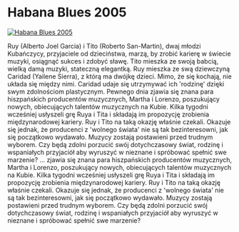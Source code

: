 Habana Blues 2005 
=============
[![Habana Blues 2005 ](http://vidos.pl/images/player.gif)](http://vidos.pl/habana-blues-2005)

 Ruy (Alberto Joel Garcia) i Tito (Roberto San-Martin), dwaj młodzi Kubańczycy, przyjaciele od dzieciństwa, marzą, by zrobić karierę w świecie muzyki, osiągnąć sukces i zdobyć sławę. Tito mieszka ze swoją babcią, wielką damą muzyki, stateczną elegantką. Ruy mieszka ze swą dziewczyną Caridad (Yailene Sierra), z którą ma dwójkę dzieci. Mimo, że się kochają, nie układa się między nimi. Caridad udaje się utrzymywać ich 'rodzinę' dzięki swym zdolnościom plastycznym. Pewnego dnia zjawia się znana para hiszpańskich producentów muzycznych, Martha i Lorenzo, poszukujący nowych, obiecujących talentów muzycznych na Kubie. Kilka tygodni wcześniej usłyszeli grę Ruya i Tita i składają im propozycję zrobienia międzynarodowej kariery. Ruy i Tito na taką okazję właśnie czekali. Okazuje się jednak, że producenci z 'wolnego świata' nie są tak bezinteresowni, jak się początkowo wydawało. Muzycy zostają postawieni przed trudnym wyborem. Czy będą zdolni porzucić swój dotychczasowy świat, rodzinę i wspaniałych przyjaciół aby wyruszyć w nieznane i spróbować spełnić swe marzenie?  ... zjawia się znana para hiszpańskich producentów muzycznych, Martha i Lorenzo, poszukujący nowych, obiecujących talentów muzycznych na Kubie. Kilka tygodni wcześniej usłyszeli grę Ruya i Tita i składają im propozycję zrobienia międzynarodowej kariery. Ruy i Tito na taką okazję właśnie czekali. Okazuje się jednak, że producenci z 'wolnego świata' nie są tak bezinteresowni, jak się początkowo wydawało. Muzycy zostają postawieni przed trudnym wyborem. Czy będą zdolni porzucić swój dotychczasowy świat, rodzinę i wspaniałych przyjaciół aby wyruszyć w nieznane i spróbować spełnić swe marzenie?
